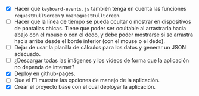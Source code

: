 - [x] Hacer que `keyboard-events.js` también tenga en cuenta las funciones `requestFullScreen` y `mozRequestFullScreen`.
- [ ] Hacer que la línea de tiempo se pueda ocultar o mostrar en dispositivos de pantallas chicas. Tiene que poder ser ocultable al arrastrarla hacia abajo con el mouse o con el dedo, y debe poder mostrarse si se arrastra hacia arriba desde el borde inferior (con el mouse o el dedo).
- [ ] Dejar de usar la planilla de cálculos para los datos y generar un JSON adecuado.
- [ ] ¿Descargar todas las imágenes y los videos de forma que la aplicación no dependa de internet?
- [x] Deploy en github-pages.
- [ ] Que el F1 muestre las opciones de manejo de la aplicación.
- [x] Crear el proyecto base con el cual deployar la aplicación.
